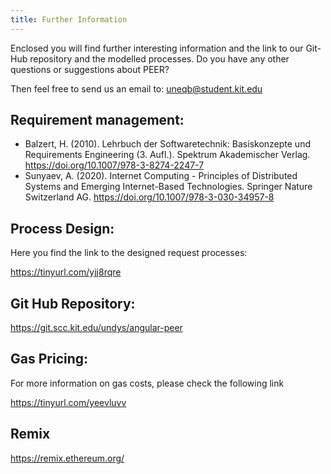 ```yaml
---
title: Further Information 
---
```

Enclosed you will find further interesting information and the link to our Git-Hub repository and the modelled processes.
Do you have any other questions or suggestions about PEER?

Then feel free to send us an email to:
uneqb@student.kit.edu

## Requirement management: 

- Balzert, H. (2010). Lehrbuch der Softwaretechnik: Basiskonzepte und Requirements Engineering (3. Aufl.). Spektrum Akademischer Verlag. https://doi.org/10.1007/978-3-8274-2247-7
- Sunyaev, A. (2020). Internet Computing - Principles of Distributed Systems and Emerging Internet-Based Technologies. Springer Nature Switzerland AG. https://doi.org/10.1007/978-3-030-34957-8
## Process Design:
Here you find the link to the designed request processes:

https://tinyurl.com/yjj8rqre

## Git Hub Repository:

https://git.scc.kit.edu/undys/angular-peer

## Gas Pricing:
For more information on gas costs, please check the following link

https://tinyurl.com/yeevluvv

## Remix

https://remix.ethereum.org/




